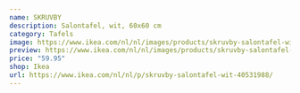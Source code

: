 ```yaml
---
name: SKRUVBY
description: Salontafel, wit, 60x60 cm
category: Tafels
image: https://www.ikea.com/nl/nl/images/products/skruvby-salontafel-wit__1123695_pe874852_s5.jpg?f=xl
preview: https://www.ikea.com/nl/nl/images/products/skruvby-salontafel-wit__1123694_pe874853_s5.jpg?f=xl
price: "59.95"
shop: Ikea
url: https://www.ikea.com/nl/nl/p/skruvby-salontafel-wit-40531988/
---
```

